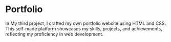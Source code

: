 # Portfolio
In My third project, I crafted my own portfolio website using HTML and CSS. This self-made platform showcases my skills, projects, and achievements, reflecting my proficiency in web development.
